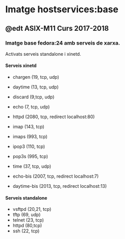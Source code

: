 # Imatge hostservices:base
## @edt ASIX-M11 Curs 2017-2018

### Imatge base fedora:24 amb serveis de xarxa.

Activats serveis standalone i xinetd.

#### Serveis xinetd

* chargen  (19, tcp, udp)
* daytime  (13, tcp, udp)
* discard  (9,tcp, udp)
* echo     (7, tcp, udp)
* httpd    (2080, tcp, redirect localhost:80)
* imap     (143, tcp)
* imaps    (993, tcp)
* ipop3    (110, tcp)
* pop3s    (995, tcp) 
* time     (37, tcp, udp)   

* echo-bis    (2007, tcp, redirect localhost:7)
* daytime-bis (2013, tcp, redirect localhost:13)
   
#### Serveis standalone

* vsftpd (20,21, tcp)
* tftp   (69, udp)
* telnet (23, tcp)
* httpd  (80,tcp)
* ssh    (22, tcp)
